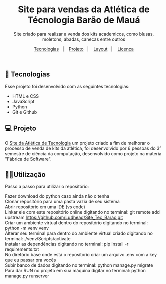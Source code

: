 <h1 align="center"> Site para vendas da Atlética de Técnologia Barão de Mauá </h1>

<p align="center">
Site criado para realizar a venda dos kits academicos, como blusas, moletons, abadas, canecas entre outros
</p>

<p align="center">
  <a href="#-tecnologias">Tecnologias</a>&nbsp;&nbsp;&nbsp;|&nbsp;&nbsp;&nbsp;
  <a href="#-projeto">Projeto</a>&nbsp;&nbsp;&nbsp;|&nbsp;&nbsp;&nbsp;
  <a href="#-layout">Layout</a>&nbsp;&nbsp;&nbsp;|&nbsp;&nbsp;&nbsp;
  <a href="#memo-licença">Licença</a>
</p>

<br>


## 🚀 Tecnologias

Esse projeto foi desenvolvido com as seguintes tecnologias:

- HTML e CSS
- JavaScript
- Python 
- Git e Github

## 💻 Projeto

O [Site da Atlética de Tecnologia](https://github.com/Lu4head/Site_Tec_Barao.git) um projeto criado a fim de melhorar o processo de venda de kits da atlética, foi desenvolvido por 6 pessoas do 3° semestre de ciência da computação, desenvolvido como projeto na máteria "Fábrica de Software".

## 🧑‍💻Utilização

Passo a passo para utilizar o repositório:

Fazer download do python caso ainda não o tenha <br>
Clonar repositório para uma pasta vazia de seu sistema <br>
Abrir repositório em uma IDE (vs code) <br>
Linkar ele com este repositório online digitando no terminal: git remote add upstream https://github.com/Lu4head/Site_Tec_Barao.git <br>
Criar um ambiente virtual dentro do repositório digitando no terminal: python -m venv venv <br>
Alterar seu terminal para dentro do ambiente virtual criado digitando no terminal: ./venv/Scripts/activate  <br>
Instalar as dependências digitando no terminal: pip install -r requirements.txt <br>
No diretório base onde está o repositório criar um arquivo .env com a key que eu passar pra vocês  <br>
Subir banco de dados digitando no terminal: python manage.py migrate  <br>
Para dar RUN no projeto em sua máquina digitar no terminal: python manage.py runserver  <br>



